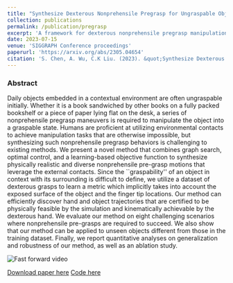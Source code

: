 ```yaml
---
title: "Synthesize Dexterous Nonprehensile Pregrasp for Ungraspable Objects"
collection: publications
permalink: /publication/pregrasp
excerpt: 'A framework for dexterous nonprehensile pregrasp manipulation for initially occluded ungraspable objects'
date: 2023-07-15
venue: 'SIGGRAPH Conference proceedings'
paperurl: 'https://arxiv.org/abs/2305.04654'
citation: 'S. Chen, A. Wu, C.K Liu. (2023). &quot;Synthesize Dexterous Nonprehensile Pregrasp for Ungraspable Objects. &quot; <i>SIGGRAPH</i>.'
---
```

### Abstract
Daily objects embedded in a contextual environment are often ungraspable initially. Whether it is a book sandwiched by other books on a fully packed bookshelf or a piece of paper lying flat on the desk, a series of nonprehensile pregrasp maneuvers is required to manipulate the object into a graspable state. Humans are proficient at utilizing environmental contacts to achieve manipulation tasks that are otherwise impossible, but synthesizing such nonprehensile pregrasp behaviors is challenging to existing methods. We present a novel method that combines graph search, optimal control, and a learning-based objective function to synthesize physically realistic and diverse nonprehensile pre-grasp motions that leverage the external contacts. Since the ``graspability'' of an object in context with its surrounding is difficult to define, we utilize a dataset of dexterous grasps to learn a metric which implicitly takes into account the exposed surface of the object and the finger tip locations. Our method can efficiently discover hand and object trajectories that are certified to be physically feasible by the simulation and kinematically achievable by the dexterous hand. We evaluate our method on eight challenging scenarios where nonprehensile pre-grasps are required to succeed. We also show that our method can be applied to unseen objects different from those in the training dataset. Finally, we report quantitative analyses on generalization and robustness of our method, as well as an ablation study.

![Fast forward video](/images/pregrasp.gif)

[Download paper here](https://arxiv.org/abs/2305.04654)
[Code here](https://github.com/Ericcsr/synthesize_pregrasp)